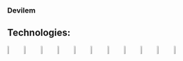 ### Devilem

## Technologies:

<img align="left" alt="python" width="7%" src="https://raw.githubusercontent.com/yurijserrano/Github-Profile-Readme-Logos/master/programming%20languages/python.svg" />

<img align="left" alt="bash" width="7%" src="https://raw.githubusercontent.com/yurijserrano/Github-Profile-Readme-Logos/f994c418a134b58c4aec11152f6a4a33fa89da26/programming%20languages/bash.svg" />

<img align="left" alt="docker" width="7%" src="https://raw.githubusercontent.com/yurijserrano/Github-Profile-Readme-Logos/f994c418a134b58c4aec11152f6a4a33fa89da26/cloud/docker.svg">

<img align="left" alt="c" width="7%" src="https://raw.githubusercontent.com/yurijserrano/Github-Profile-Readme-Logos/master/programming%20languages/c.svg">

<img align="left" alt="java" width="7%" src="https://raw.githubusercontent.com/yurijserrano/Github-Profile-Readme-Logos/master/programming%20languages/java.svg">

<img align="left" alt="spring" width="7%" src="https://raw.githubusercontent.com/yurijserrano/Github-Profile-Readme-Logos/master/frameworks/spring.svg">

<img align="left" alt="typescript" width="7%" src="https://raw.githubusercontent.com/yurijserrano/Github-Profile-Readme-Logos/master/programming%20languages/typescript.svg">

<img align="left" alt="nest" width="7%" src="https://www.vectorlogo.zone/logos/nestjs/nestjs-icon.svg">

<img align="left" alt="react" width="7%" src="https://raw.githubusercontent.com/yurijserrano/Github-Profile-Readme-Logos/master/frameworks/react.svg">

<img align="left" alt="node" width="7%" src="https://raw.githubusercontent.com/yurijserrano/Github-Profile-Readme-Logos/master/frameworks/nodejs.svg">

<img align="left" alt="git" width="7%" src="https://raw.githubusercontent.com/yurijserrano/Github-Profile-Readme-Logos/f994c418a134b58c4aec11152f6a4a33fa89da26/others/git.svg" />

